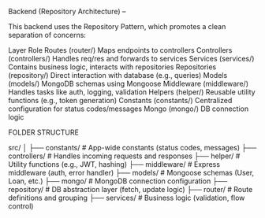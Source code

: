  Backend (Repository Architecture) –



 This backend uses the Repository Pattern, which promotes a clean separation of concerns:

Layer	Role
Routes (router/)	Maps endpoints to controllers
Controllers (controllers/)	Handles req/res and forwards to services
Services (services/)	Contains business logic, interacts with repositories
Repositories (repository/)	Direct interaction with database (e.g., queries)
Models (models/)	MongoDB schemas using Mongoose
Middleware (middleware/)	Handles tasks like auth, logging, validation
Helpers (helper/)	Reusable utility functions (e.g., token generation)
Constants (constants/)	Centralized configuration for status codes/messages
Mongo (mongo/)	DB connection logic



FOLDER STRUCTURE 

src/
│
├── constants/       # App-wide constants (status codes, messages)
├── controllers/     # Handles incoming requests and responses
├── helper/          # Utility functions (e.g., JWT, hashing)
├── middleware/      # Express middleware (auth, error handler)
├── models/          # Mongoose schemas (User, Loan, etc.)
├── mongo/           # MongoDB connection configuration
├── repository/      # DB abstraction layer (fetch, update logic)
├── router/          # Route definitions and grouping
├── services/        # Business logic (validation, flow control)



